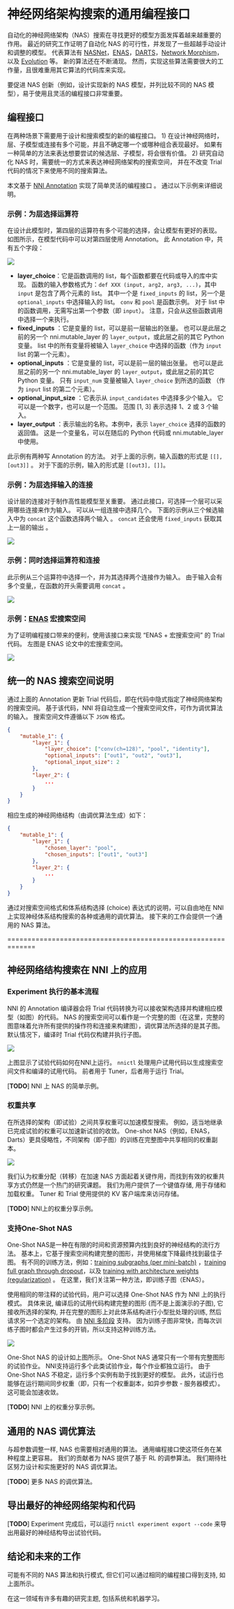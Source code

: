 # 神经网络架构搜索的通用编程接口

自动化的神经网络架构（NAS）搜索在寻找更好的模型方面发挥着越来越重要的作用。 最近的研究工作证明了自动化 NAS 的可行性，并发现了一些超越手动设计和调整的模型。 代表算法有 [NASNet](https://arxiv.org/abs/1707.07012)，[ENAS](https://arxiv.org/abs/1802.03268)，[DARTS](https://arxiv.org/abs/1806.09055)，[Network Morphism](https://arxiv.org/abs/1806.10282)，以及 [Evolution](https://arxiv.org/abs/1703.01041) 等。 新的算法还在不断涌现。 然而，实现这些算法需要很大的工作量，且很难重用其它算法的代码库来实现。

要促进 NAS 创新（例如，设计实现新的 NAS 模型，并列比较不同的 NAS 模型），易于使用且灵活的编程接口非常重要。

## 编程接口

在两种场景下需要用于设计和搜索模型的新的编程接口。 1) 在设计神经网络时，层、子模型或连接有多个可能，并且不确定哪一个或哪种组合表现最好。 如果有一种简单的方法来表达想要尝试的候选层、子模型，将会很有价值。 2) 研究自动化 NAS 时，需要统一的方式来表达神经网络架构的搜索空间， 并在不改变 Trial 代码的情况下来使用不同的搜索算法。

本文基于 [NNI Annotation](./AnnotationSpec.md) 实现了简单灵活的编程接口 。 通过以下示例来详细说明。

### 示例：为层选择运算符

在设计此模型时，第四层的运算符有多个可能的选择，会让模型有更好的表现。 如图所示，在模型代码中可以对第四层使用 Annotation。 此 Annotation 中，共有五个字段：

![](../img/example_layerchoice.png)

* **layer_choice**：它是函数调用的 list，每个函数都要在代码或导入的库中实现。 函数的输入参数格式为：`def XXX (input, arg2, arg3, ...)`，其中 `input` 是包含了两个元素的 list。 其中一个是 `fixed_inputs` 的 list，另一个是 `optional_inputs` 中选择输入的 list。 `conv` 和 `pool` 是函数示例。 对于 list 中的函数调用，无需写出第一个参数（即 `input`）。 注意，只会从这些函数调用中选择一个来执行。
* **fixed_inputs** ：它是变量的 list，可以是前一层输出的张量。 也可以是此层之前的另一个 nni.mutable_layer 的 `layer_output`，或此层之前的其它 Python 变量。 list 中的所有变量将被输入 `layer_choice` 中选择的函数（作为 `input` list 的第一个元素）。
* **optional_inputs** ：它是变量的 list，可以是前一层的输出张量。 也可以是此层之前的另一个 nni.mutable_layer 的 `layer_output`，或此层之前的其它 Python 变量。 只有 `input_num` 变量被输入 `layer_choice` 到所选的函数 （作为 `input` list 的第二个元素）。
* **optional_input_size** ：它表示从 `input_candidates` 中选择多少个输入。 它可以是一个数字，也可以是一个范围。 范围 [1, 3] 表示选择 1、2 或 3 个输入。
* **layer_output** ：表示输出的名称。本例中，表示 `layer_choice` 选择的函数的返回值。 这是一个变量名，可以在随后的 Python 代码或 nni.mutable_layer 中使用。

此示例有两种写 Annotation 的方法。 对于上面的示例，输入函数的形式是 `[[], [out3]]` 。 对于下面的示例，输入的形式是 `[[out3], []]`。

### 示例：为层选择输入的连接

设计层的连接对于制作高性能模型至关重要。 通过此接口，可选择一个层可以采用哪些连接来作为输入。 可以从一组连接中选择几个。 下面的示例从三个候选输入中为 `concat` 这个函数选择两个输入 。 `concat` 还会使用 `fixed_inputs` 获取其上一层的输出 。

![](../img/example_connectchoice.png)

### 示例：同时选择运算符和连接

此示例从三个运算符中选择一个，并为其选择两个连接作为输入。 由于输入会有多个变量,，在函数的开头需要调用 `concat` 。

![](../img/example_combined.png)

### 示例：[ENAS](https://arxiv.org/abs/1802.03268) 宏搜索空间

为了证明编程接口带来的便利，使用该接口来实现 “ENAS + 宏搜索空间” 的 Trial 代码。 左图是 ENAS 论文中的宏搜索空间。

![](../img/example_enas.png)

## 统一的 NAS 搜索空间说明

通过上面的 Annotation 更新 Trial 代码后，即在代码中隐式指定了神经网络架构的搜索空间。 基于该代码，NNI 将自动生成一个搜索空间文件，可作为调优算法的输入。 搜索空间文件遵循以下 `JSON` 格式。

```json
{
    "mutable_1": {
        "layer_1": {
            "layer_choice": ["conv(ch=128)", "pool", "identity"],
            "optional_inputs": ["out1", "out2", "out3"],
            "optional_input_size": 2
        },
        "layer_2": {
            ...
        }
    }
}
```

相应生成的神经网络结构（由调优算法生成）如下：

```json
{
    "mutable_1": {
        "layer_1": {
            "chosen_layer": "pool",
            "chosen_inputs": ["out1", "out3"]
        },
        "layer_2": {
            ...
        }
    }
}
```

通过对搜索空间格式和体系结构选择 (choice) 表达式的说明，可以自由地在 NNI 上实现神经体系结构搜索的各种或通用的调优算法。 接下来的工作会提供一个通用的 NAS 算法。

=============================================================

## 神经网络结构搜索在 NNI 上的应用

### Experiment 执行的基本流程

NNI 的 Annotation 编译器会将 Trial 代码转换为可以接收架构选择并构建相应模型（如图）的代码。 NAS 的搜索空间可以看作是一个完整的图（在这里，完整的图意味着允许所有提供的操作符和连接来构建图），调优算法所选择的是其子图。 默认情况下，编译时 Trial 代码仅构建并执行子图。

![](../img/nas_on_nni.png)

上图显示了试验代码如何在NNI上运行。 `nnictl` 处理用户试用代码以生成搜索空间文件和编译的试用代码。 前者用于 Tuner，后者用于运行 Trial。

[**TODO**] NNI 上 NAS 的简单示例。

### 权重共享

在所选择的架构（即试验）之间共享权重可以加速模型搜索。 例如，适当地继承已完成试验的权重可以加速新试验的收敛。 One-shot NAS（例如，ENAS，Darts）更具侵略性，不同架构（即子图）的训练在完整图中共享相同的权重副本。

![](../img/nas_weight_share.png)

我们认为权重分配（转移）在加速 NAS 方面起着关键作用，而找到有效的权重共享方式仍然是一个热门的研究课题。 我们为用户提供了一个键值存储, 用于存储和加载权重。 Tuner 和 Trial 使用提供的 KV 客户端库来访问存储。

[**TODO**] NNI上的权重分享示例。

### 支持One-Shot NAS

One-Shot NAS是一种在有限的时间和资源预算内找到良好的神经结构的流行方法。 基本上，它基于搜索空间构建完整的图形，并使用梯度下降最终找到最佳子图。 有不同的训练方法，例如：[training subgraphs (per mini-batch)](https://arxiv.org/abs/1802.03268) ，[training full graph through dropout](http://proceedings.mlr.press/v80/bender18a/bender18a.pdf)，以及 [training with architecture weights (regularization)](https://arxiv.org/abs/1806.09055) 。 在这里，我们关注第一种方法，即训练子图（ENAS）。

使用相同的带注释的试验代码，用户可以选择 One-Shot NAS 作为 NNI 上的执行模式。 具体来说, 编译后的试用代码构建完整的图形 (而不是上面演示的子图), 它接收所选择的架构, 并在完整的图形上对此体系结构进行小型批处理的训练, 然后请求另一个选定的架构。 由 [NNI 多阶段](./multiPhase.md) 支持。 因为训练子图非常快，而每次训练子图时都会产生过多的开销，所以支持这种训练方法。

![](../img/one-shot_training.png)

One-Shot NAS 的设计如上图所示。 One-Shot NAS 通常只有一个带有完整图形的试验作业。 NNI支持运行多个此类试验作业，每个作业都独立运行。 由于 One-Shot NAS 不稳定，运行多个实例有助于找到更好的模型。 此外，试运行也能够在运行期间同步权重（即，只有一个权重副本，如异步参数 - 服务器模式）。 这可能会加速收敛。

[**TODO**] NNI 上的权重分享示例。

## 通用的 NAS 调优算法

与超参数调整一样, NAS 也需要相对通用的算法。 通用编程接口使这项任务在某种程度上更容易。 我们的贡献者为 NAS 提供了基于 RL 的调参算法。 我们期待社区努力设计和实施更好的 NAS 调优算法。

[**TODO**] 更多 NAS 的调优算法。

## 导出最好的神经网络架构和代码

[**TODO**] Experiment 完成后，可以运行 `nnictl experiment export --code` 来导出用最好的神经结构导出试验代码。

## 结论和未来的工作

可能有不同的 NAS 算法和执行模式, 但它们可以通过相同的编程接口得到支持, 如上面所示。

在这一领域有许多有趣的研究主题, 包括系统和机器学习。